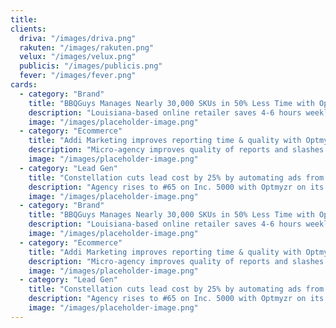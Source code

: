 ```yaml
---
title: 
clients:
  driva: "/images/driva.png"
  rakuten: "/images/rakuten.png"
  velux: "/images/velux.png"
  publicis: "/images/publicis.png"
  fever: "/images/fever.png"
cards:
  - category: "Brand"
    title: "BBQGuys Manages Nearly 30,000 SKUs in 50% Less Time with Optmyzr"
    description: "Louisiana-based online retailer saves 4-6 hours weekly and gains over $450K in revenue since 2021."
    image: "/images/placeholder-image.png"
  - category: "Ecommerce"
    title: "Addi Marketing improves reporting time & quality with Optmyzr"
    description: "Micro-agency improves quality of reports and slashes prep time by 75%."
    image: "/images/placeholder-image.png"
  - category: "Lead Gen"
    title: "Constellation cuts lead cost by 25% by automating ads from dealer inventory"
    description: "Agency rises to #65 on Inc. 5000 with Optmyzr on its team."
    image: "/images/placeholder-image.png"
  - category: "Brand"
    title: "BBQGuys Manages Nearly 30,000 SKUs in 50% Less Time with Optmyzr"
    description: "Louisiana-based online retailer saves 4-6 hours weekly and gains over $450K in revenue since 2021."
    image: "/images/placeholder-image.png"
  - category: "Ecommerce"
    title: "Addi Marketing improves reporting time & quality with Optmyzr"
    description: "Micro-agency improves quality of reports and slashes prep time by 75%."
    image: "/images/placeholder-image.png"
  - category: "Lead Gen"
    title: "Constellation cuts lead cost by 25% by automating ads from dealer inventory"
    description: "Agency rises to #65 on Inc. 5000 with Optmyzr on its team."
    image: "/images/placeholder-image.png"
--- 
```

